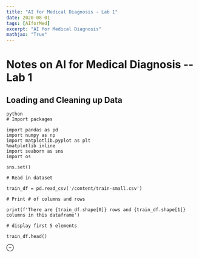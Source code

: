 ```yaml
---
title: "AI for Medical Diagnosis - Lab 1"
date: 2020-08-01
tags: [AIforMed]
excerpt: "AI for Medical Diagnosis"
mathjax: "True"
---
```



# Notes on AI for Medical Diagnosis --  Lab 1

## Loading and Cleaning up Data

```
python
# Import packages

import pandas as pd
import numpy as np
import matplotlib.pyplot as plt
%matplotlib inline
import seaborn as sns
import os

sns.set()

# Read in dataset

train_df = pd.read_csv('/content/train-small.csv')

# Print # of columns and rows

print(f'There are {train_df.shape[0]} rows and {train_df.shape[1]} columns in this dataframe')

# display first 5 elements

train_df.head()

```

<html markdown=1>
<head>
  <title>Render</title>
  <meta name="referrer" content="never">
    <script src="/assets/ipynb/index-d3b2fc278f6ffca84fcdcb4b77e326d5a2a8b5ec6659efbca95dd486c43088fe.js" type="text/javascript"></script><link rel="stylesheet" type="text/css" href="/assets/ipynb-c595452879a45fd8a1e3577c3900da53d06da195d9570ea394b693875c5e6759.css">


</head>
<body
   class="is-embedded "
   data-render-url="https://render.githubusercontent.com"
   data-github-hostname="github.com"
>
  <div class="render-shell js-render-shell"    data-document-nwo="GabeMaldonado/AIforMedicine"
   data-document-commit="40935e6ed189c9d69c85fe4200e4fb70464f5de4"
   data-document-path="AIforMed_1.ipynb"
   data-file="https://github-render.s3.amazonaws.com/prod/8e95081f506ae71ca4ef66a59c6818a6-render.html?X-Amz-Expires=65&amp;X-Amz-Date=20200801T202115Z&amp;X-Amz-Algorithm=AWS4-HMAC-SHA256&amp;X-Amz-Credential=AKIAJILR36AMCOMBK3MQ%2F20200801%2Fus-east-1%2Fs3%2Faws4_request&amp;X-Amz-SignedHeaders=host&amp;X-Amz-Signature=28b7ab00375b84192a3a9a53b7d6487df1216535fdbe447f92226acbd56fd278"
   data-meta="https://github-render.s3.amazonaws.com/prod/8e95081f506ae71ca4ef66a59c6818a6-meta.json?X-Amz-Expires=65&amp;X-Amz-Date=20200801T202115Z&amp;X-Amz-Algorithm=AWS4-HMAC-SHA256&amp;X-Amz-Credential=AKIAJILR36AMCOMBK3MQ%2F20200801%2Fus-east-1%2Fs3%2Faws4_request&amp;X-Amz-SignedHeaders=host&amp;X-Amz-Signature=e215892ba97b058ecdac0f64e8ce644a3e563cf13b69ba8dafca1b8ccd21eb37"
   data-no-external-render="false"
>
    

<div class="render-info">
  <div class="js-viewer-health render-health">
    <span class="symbol">&#8854;</span>
    <span class="js-message message"></span>
  </div>
</div>

<div id="notebook" class="js-html"></div>

  </div>

  

</body>
</html>
